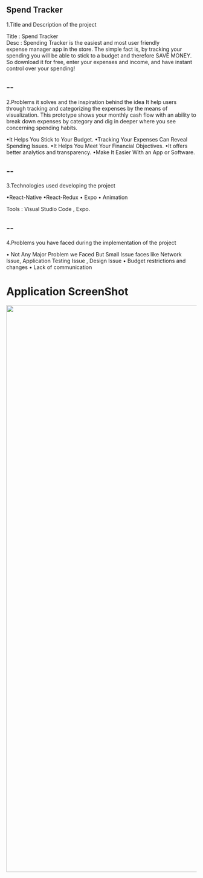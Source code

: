 ## Spend Tracker

1.Title and Description of the project

Title : Spend Tracker	
Desc : Spending Tracker is the easiest and most user friendly             
expense manager app in the store. The simple fact is, by tracking your spending you will be able to stick to a budget and therefore SAVE MONEY. So download it for free, enter your expenses and income, and have instant control over your spending!

## -- ##

2.Problems it solves and the inspiration behind the idea
It help users through tracking and categorizing the expenses by the means of visualization. This prototype shows your monthly cash flow with an ability to break down expenses by category and dig in deeper where you see concerning spending habits.

•It Helps You Stick to Your Budget.
•Tracking Your Expenses Can Reveal Spending Issues.
•It Helps You Meet Your Financial Objectives.
•It offers better analytics and transparency.
•Make It Easier With an App or Software.

## -- ##

3.Technologies used developing the project

•React-Native
•React-Redux
• Expo
• Animation

Tools : Visual Studio Code , Expo.

## -- ##

4.Problems you have faced during the  implementation of the project

•	Not Any Major Problem we Faced But Small Issue faces like Network Issue, Application Testing Issue , Design Issue 
•	Budget restrictions and changes
•	Lack of communication


# Application ScreenShot

<img src="https://github.com/akshay0077/Expense-Tracker-App/blob/Deployment/Spend-Tracker.png" height="1500px">
